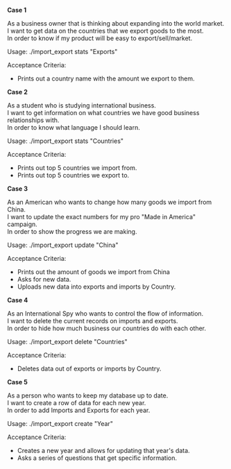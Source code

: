 **Case 1**

As a business owner that is thinking about expanding into the world market.  
I want to get data on the countries that we export goods to the most.  
In order to know if my product will be easy to export/sell/market.

  Usage: ./import_export stats "Exports"

  Acceptance Criteria:
 * Prints out a country name with the amount we export to them.



**Case 2**

As a student who is studying international business.  
I want to get information on what countries we have good business relationships with.  
In order to know what language I should learn.

  Usage: ./import_export stats "Countries"

  Acceptance Criteria:
  * Prints out top 5 countries we import from.
  * Prints out top 5 countries we export to.
  


**Case 3**
 
As an American who wants to change how many goods we import from China.     
I want to update the exact numbers for my pro "Made in America" campaign.     
In order to show the progress we are making.  

  Usage: ./import_export update "China"

  Acceptance Criteria:
  * Prints out the amount of goods we import from China
  * Asks for new data.
  * Uploads new data into exports and imports by Country.

  

**Case 4**

As an International Spy who wants to control the flow of information.  
I want to delete the current records on imports and exports.  
In order to hide how much business our countries do with each other.


  Usage: ./import_export delete "Countries"

  Acceptance Criteria:
  * Deletes data out of exports or imports by Country.



**Case 5**

As a person who wants to keep my database up to date.   
I want to create a row of data for each new year.    
In order to add Imports and Exports for each year.   

  Usage: ./import_export create "Year"
  
  Acceptance Criteria:
  * Creates a new year and allows for updating that year's data. 
  * Asks a series of questions that get specific information. 
  





 
